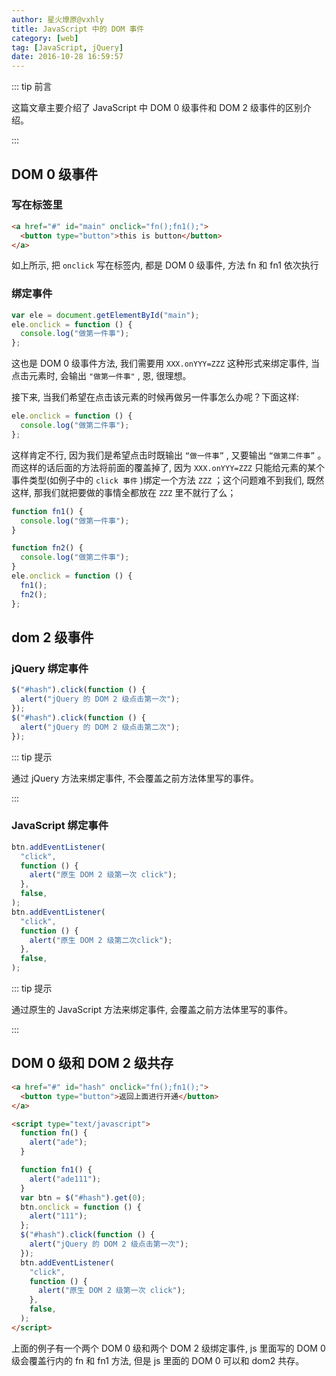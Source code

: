 ```yaml
---
author: 星火燎原@vxhly
title: JavaScript 中的 DOM 事件
category: [web]
tag: [JavaScript, jQuery]
date: 2016-10-28 16:59:57
---
```


::: tip 前言

这篇文章主要介绍了 JavaScript 中 DOM 0 级事件和 DOM 2 级事件的区别介绍。

:::

<!-- more -->

## DOM 0 级事件

### 写在标签里

```html
<a href="#" id="main" onclick="fn();fn1();">
  <button type="button">this is button</button>
</a>
```

如上所示, 把 `onclick` 写在标签内, 都是 DOM 0 级事件, 方法 fn 和 fn1 依次执行

### 绑定事件

```js
var ele = document.getElementById("main");
ele.onclick = function () {
  console.log("做第一件事");
};
```

这也是 DOM 0 级事件方法, 我们需要用 `XXX.onYYY=ZZZ` 这种形式来绑定事件, 当点击元素时, 会输出 `"做第一件事"` , 恩, 很理想。

接下来, 当我们希望在点击该元素的时候再做另一件事怎么办呢？下面这样:

```js
ele.onclick = function () {
  console.log("做第二件事");
};
```

这样肯定不行, 因为我们是希望点击时既输出 `“做一件事”` , 又要输出 `“做第二件事”` 。而这样的话后面的方法将前面的覆盖掉了, 因为 `XXX.onYYY=ZZZ` 只能给元素的某个事件类型(如例子中的 `click 事件` )绑定一个方法 `ZZZ` ；这个问题难不到我们, 既然这样, 那我们就把要做的事情全都放在 `ZZZ` 里不就行了么；

```js
function fn1() {
  console.log("做第一件事");
}

function fn2() {
  console.log("做第二件事");
}
ele.onclick = function () {
  fn1();
  fn2();
};
```

## dom 2 级事件

### jQuery 绑定事件

```js
$("#hash").click(function () {
  alert("jQuery 的 DOM 2 级点击第一次");
});
$("#hash").click(function () {
  alert("jQuery 的 DOM 2 级点击第二次");
});
```

::: tip 提示

通过 jQuery 方法来绑定事件, 不会覆盖之前方法体里写的事件。

:::

### JavaScript 绑定事件

```js
btn.addEventListener(
  "click",
  function () {
    alert("原生 DOM 2 级第一次 click");
  },
  false,
);
btn.addEventListener(
  "click",
  function () {
    alert("原生 DOM 2 级第二次click");
  },
  false,
);
```

::: tip 提示

通过原生的 JavaScript 方法来绑定事件, 会覆盖之前方法体里写的事件。

:::

## DOM 0 级和 DOM 2 级共存

```html
<a href="#" id="hash" onclick="fn();fn1();">
  <button type="button">返回上面进行开通</button>
</a>

<script type="text/javascript">
  function fn() {
    alert("ade");
  }

  function fn1() {
    alert("ade111");
  }
  var btn = $("#hash").get(0);
  btn.onclick = function () {
    alert("111");
  };
  $("#hash").click(function () {
    alert("jQuery 的 DOM 2 级点击第一次");
  });
  btn.addEventListener(
    "click",
    function () {
      alert("原生 DOM 2 级第一次 click");
    },
    false,
  );
</script>
```

上面的例子有一个两个 DOM 0 级和两个 DOM 2 级绑定事件, js 里面写的 DOM 0 级会覆盖行内的 fn 和 fn1 方法, 但是 js 里面的 DOM 0 可以和 dom2 共存。
